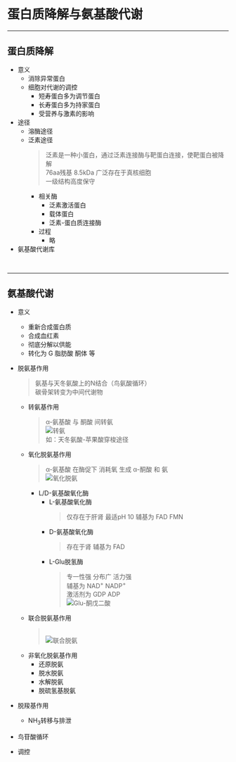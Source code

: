 # 蛋白质降解与氨基酸代谢

***

## 蛋白质降解

* 意义
  * 消除异常蛋白
  * 细胞对代谢的调控
    * 短寿蛋白多为调节蛋白
    * 长寿蛋白多为持家蛋白
    * 受营养与激素的影响
* 途径
  * 溶酶途径
  * 泛素途径
    > 泛素是一种小蛋白，通过泛素连接酶与靶蛋白连接，使靶蛋白被降解<br>76aa残基 8.5kDa 广泛存在于真核细胞<br>一级结构高度保守<br>
    * 相关酶
      * 泛素激活蛋白
      * 载体蛋白
      * 泛素-蛋白质连接酶
    * 过程
      * 略
* 氨基酸代谢库

<br>

***

## 氨基酸代谢

* 意义
  * 重新合成蛋白质
  * 合成血红素
  * 彻底分解以供能
  * 转化为 G 脂肪酸 酮体 等
* 脱氨基作用
  > 氨基与天冬氨酸上的N结合（鸟氨酸循环）<br>碳骨架转变为中间代谢物<br>
  * 转氨基作用
    > α-氨基酸 与 酮酸 间转氨<br>![转氨](https://cdn.jsdelivr.net/gh/sakurakouji-luna/pic@main/bio/BioChemistry/ProteinAaMetabolism/转氨.svg)<br>如：天冬氨酸-苹果酸穿梭途径<br>
  * 氧化脱氨基作用
    > α-氨基酸 在酶促下 消耗氧 生成 α-酮酸 和 氨 <br>![氧化脱氨](https://cdn.jsdelivr.net/gh/sakurakouji-luna/pic@main/bio/BioChemistry/ProteinAaMetabolism/氧化脱氨.svg)<br>
    * L/D-氨基酸氧化酶
      * L-氨基酸氧化酶
        > 仅存在于肝肾 最适pH 10 辅基为 FAD FMN
      * D-氨基酸氧化酶
        > 存在于肾 辅基为 FAD
      * L-Glu脱氢酶
        > 专一性强 分布广 活力强<br>辅基为 NAD<sup>+</sup> NADP<sup>+</sup><br>激活剂为 GDP ADP<br>![Glu-酮戊二酸](https://cdn.jsdelivr.net/gh/sakurakouji-luna/pic@main/bio/BioChemistry/ProteinAaMetabolism/Glu-酮戊二酸.svg)<br>
  * 联合脱氨基作用
    > <br>![联合脱氨](https://cdn.jsdelivr.net/gh/sakurakouji-luna/pic@main/bio/BioChemistry/ProteinAaMetabolism/联合脱氨.svg)<br>
  * 非氧化脱氨基作用
    * 还原脱氨
    * 脱水脱氨
    * 水解脱氨
    * 脱硫氢基脱氨

* 脱羧基作用
  * NH<sub>3</sub>转移与排泄
* 鸟苷酸循环
* 调控

<br>